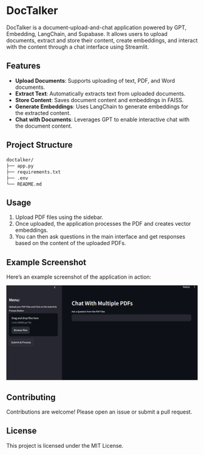 # DocTalker

DocTalker is a document-upload-and-chat application powered by GPT, Embedding, LangChain, and Supabase. It allows users to upload documents, extract and store their content, create embeddings, and interact with the content through a chat interface using Streamlit.

## Features

- **Upload Documents**: Supports uploading of text, PDF, and Word documents.
- **Extract Text**: Automatically extracts text from uploaded documents.
- **Store Content**: Saves document content and embeddings in FAISS.
- **Generate Embeddings**: Uses LangChain to generate embeddings for the extracted content.
- **Chat with Documents**: Leverages GPT to enable interactive chat with the document content.

## Project Structure

```plaintext
doctalker/
├── app.py
├── requirements.txt
├── .env
└── README.md
```

## Usage

1. Upload PDF files using the sidebar.
2. Once uploaded, the application processes the PDF and creates vector embeddings.
3. You can then ask questions in the main interface and get responses based on the content of the uploaded PDFs.

## Example Screenshot

Here’s an example screenshot of the application in action:

![Example Screenshot](Images/result.png)


## Contributing

Contributions are welcome! Please open an issue or submit a pull request.

## License

This project is licensed under the MIT License.

